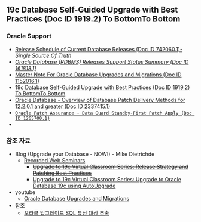## 19c Database Self-Guided Upgrade with Best Practices (Doc ID 1919.2)	To BottomTo Bottom	

### Oracle Support
* [Release Schedule of Current Database Releases (Doc ID 742060.1)-*Single Source Of Truth*](https://support.oracle.com/epmos/faces/DocumentDisplay?_afrLoop=191785139475284&parent=DOCUMENT&sourceId=1088018.1&id=742060.1&_afrWindowMode=0&_adf.ctrl-state=brnvjhqit_148)
* [*Oracle Database (RDBMS) Releases Support Status Summary (Doc ID 161818.1)*](https://support.oracle.com/epmos/faces/DocumentDisplay?_afrLoop=191886320190757&parent=DOCUMENT&sourceId=742060.1&id=161818.1&_afrWindowMode=0&_adf.ctrl-state=brnvjhqit_246)
* [Master Note For Oracle Database Upgrades and Migrations (Doc ID 1152016.1)](https://support.oracle.com/epmos/faces/SearchDocDisplay?_adf.ctrl-state=uw45dkg6d_4&_afrLoop=177317286470627#aref_section32)
* [19c Database Self-Guided Upgrade with Best Practices (Doc ID 1919.2)	To BottomTo Bottom	](https://support.oracle.com/epmos/faces/DocumentDisplay?_afrLoop=381368851071665&parent=WIDGET_INFORMATION_CENTER&sourceId=1369591.1&id=1919.2&_afrWindowMode=0&_adf.ctrl-state=90kjb4hnm_185)
* [Oracle Database - Overview of Database Patch Delivery Methods for 12.2.0.1 and greater (Doc ID 2337415.1)](https://support.oracle.com/epmos/faces/DocumentDisplay?_afrLoop=193605881154502&id=2337415.1&_adf.ctrl-state=brnvjhqit_295)
* [``Oracle Patch Assurance - Data Guard Standby-First Patch Apply (Doc ID 1265700.1)``](https://support.oracle.com/epmos/faces/DocumentDisplay?_afrLoop=194650764118919&id=1265700.1&_adf.ctrl-state=brnvjhqit_352)
*
### 참조 자료
* Blog (Upgrade your Database - NOW!) - Mike Dietrichde
  * [Recorded Web Seminars](https://mikedietrichde.com/videos/)
    * [~~Upgrade to 19c Virtual Classroom Series: Release Strategy and Patching Best Practices~~](https://videohub.oracle.com/media/Upgrade+to+19c+Virtual+Classroom+SeriesA+Release+Strategy+and+Patching+Best+Practices/1_5acfk3kk)
    * [Upgrade to 19c Virtual Classroom Series: Upgrade to Oracle Database 19c using AutoUpgrade](https://videohub.oracle.com/media/Upgrade+to+19c+Virtual+Classroom+SeriesA+Upgrade+to+Oracle+Database+19c+using+AutoUpgrade/1_kwrolije)
* youtube
  * [Oracle Database Upgrades and Migrations](https://www.youtube.com/channel/UCTKvCZwAbOeTSRFQDAh7yXw)
* 참조
  * [오라클 업그레이드 SQL 튜닝 대상 추출](https://argolee.tistory.com/103)
